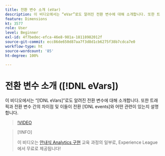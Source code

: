 ```yaml
---
title: 전환 변수 소개 (eVar)
description: 이 비디오에서는 “eVar”로도 알려진 전환 변수에 대해 소개합니다. 또한 트래픽과 전환 변수 간의 차이점 및 이들이 전환 이벤트와 어떤 관련이 있는지 설명합니다.
feature: Dimensions
kt: 3577
role: User
level: Beginner
exl-id: 4f7bedec-efca-46e8-981a-18118982012f
source-git-commit: ecc86de650d87aa7f3d8d1cb6275f38b7cdca7e0
workflow-type: ht
source-wordcount: '85'
ht-degree: 100%

---
```


# 전환 변수 소개 ([!DNL eVars])

이 비디오에서는 “[!DNL eVars]”로도 알려진 전환 변수에 대해 소개합니다. 또한 트래픽과 전환 변수 간의 차이점 및 이들이 전환 [!DNL events]와 어떤 관련이 있는지 설명합니다.

>[!VIDEO](https://video.tv.adobe.com/v/28759/?quality=12&learn=on)

>[!INFO]
>
> 이 비디오는 [안내식 Analytics 구현](https://experienceleague.adobe.com/?recommended=Analytics-D-1-2019.1) 교육 과정의 일부로, Experience League에서 무료로 제공됩니다!